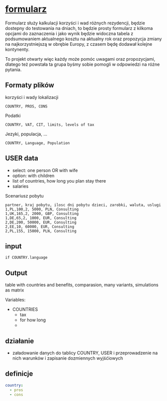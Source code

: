 # [formularz](https://nierezydent.github.io/formularz/)


Formularz służy kalkulacji korzyści i wad różnych rezydencji, będzie dostepny do testowania na dniach, to będzie prosty formularz z kilkoma opcjami do zaznaczenia i jako wynik będzie widoczna tabela z podsumowaniem aktualnego kosztu na aktualny rok oraz propozycja zmiany na najkorzystniejszą w obrębie Europy, z czasem będę dodawał kolejne kontynenty.


To projekt otwarty więc każdy może pomóc uwagami oraz propozycjami, dlatego też powstała ta grupa byśmy sobie pomogli w odpowiedzi na różne pytania.


## Formaty plików



korzyści i wady lokalizacji
```csv
COUNTRY, PROS, CONS

```


Podatki
```csv
COUNTRY, VAT, CIT, limits, levels of tax

```


Jezyki, populacja, ...
```csv
COUNTRY, Language, Population

```


## USER data


+ select: one person OR with wife
+ option: with children
+ list of countries, how long you plan stay there
+ salaries


Scenariusz pobytu
```csv
partner, kraj pobytu, ilosc dni pobytu dzieci, zarobki, waluta, uslugi
1,PL,100,2, 5000, PLN, Consulting
1,UK,165,2, 2000, GBP, Consulting
1,DE,65,2, 1000, EUR, Consulting
2,DE,200, 50000, EUR, Consulting
2,EE,10, 60000, EUR, Consulting
2,PL,155, 15000, PLN, Consulting

```


## input

```csv
if COUNTRY.language

```


## Output

table with countries and benefits, comparasion, many variants, simulations as matrix


Variables:
+ COUNTRIES
  + tax
  + for how long
  + 


## działanie

+ załadowanie danych do tablicy COUNTRY, USER i przeprowadzenie na nich warunków i zapisanie dozmiennych wyjśćiowych




## definicje

```yml
country:
  - pros
  - cons

```
